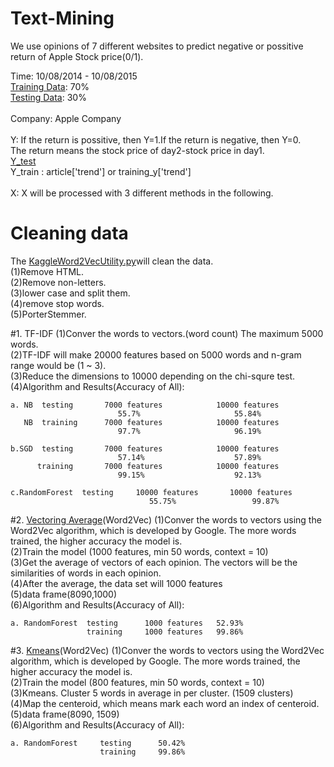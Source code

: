 # Text-Mining
  We use opinions of 7 different websites to predict negative or possitive return of Apple Stock price(0/1).
  
  Time: 10/08/2014 - 10/08/2015 <br />
  [Training Data](https://github.com/Alexzhibin/Text-Mining/blob/master/train_trend_1.csv): 70% <br />
  [Testing Data](https://github.com/Alexzhibin/Text-Mining/blob/master/test_trend_1.csv): 30%<br />
  <br />
  Company: Apple Company<br />
  <br />
  Y: 
    If the return is possitive, then Y=1.If the return is negative, then Y=0. <br />
    The return means the stock price of day2-stock price in day1.
  <br />
  [Y_test](https://github.com/Alexzhibin/Text-Mining/blob/master/y_trend_1.csv)<br />
  Y_train : article['trend'] or training_y['trend']
  <br />
  <br />
  X: X will be processed with 3 different methods in the following. 


# Cleaning data
  The [KaggleWord2VecUtility.py](https://github.com/Alexzhibin/Text-Mining/blob/master/KaggleWord2VecUtility.py)will clean the data. <br />
  (1)Remove HTML. <br />(2)Remove non-letters.<br /> (3)lower case and split them.<br /> (4)remove stop words.<br /> (5)PorterStemmer. <br />
  
  
#1. TF-IDF 
  (1)Conver the words to vectors.(word count) The maximum 5000 words.<br />
  (2)TF-IDF will make 20000 features based on 5000 words and n-gram range would be (1 ~ 3).<br />
  (3)Reduce the dimensions to 10000 depending on the chi-squre test. <br />
  (4)Algorithm and Results(Accuracy of All): <br />
  
    a. NB  testing       7000 features            10000 features
                            55.7%                     55.84%
       NB  training      7000 features            10000 features
                            97.7%                     96.19%
    
    b.SGD  testing       7000 features            10000 features
                            57.14%                    57.89%
          training       7000 features            10000 features 
                            99.15%                    92.13%
    
    c.RandomForest  testing     10000 features       10000 features
                                   55.75%                 99.87%
                                   
    
#2. [Vectoring Average](https://github.com/Alexzhibin/Text-Mining/blob/master/Get_averge_Word2vec.ipynb)(Word2Vec)
  (1)Conver the words to vectors using the Word2Vec algorithm, which is developed by Google. The more words trained, the higher accuracy the model is.<br />
  (2)Train the model (1000 features, min 50 words, context = 10)<br />
  (3)Get the average of vectors of each opinion. The vectors will be the similarities of words in each opinion.<br />
  (4)After the average, the data set will 1000 features <br />
  (5)data frame(8090,1000) <br />
  (6)Algorithm and Results(Accuracy of All): 
  ```
  a. RandomForest  testing      1000 features   52.93%
                   training     1000 features   99.86%
  ```
                    
#3. [Kmeans](https://github.com/Alexzhibin/Text-Mining/blob/master/KMeans-Word2vec.ipynb)(Word2Vec)
  (1)Conver the words to vectors using the Word2Vec algorithm, which is developed by Google. The more words trained, the higher accuracy the model is.<br />
  (2)Train the model (800 features, min 50 words, context = 10)<br />
  (3)Kmeans. Cluster 5 words in average in per cluster. (1509 clusters)<br />
  (4)Map the centeroid, which means mark each word an index of centeroid.<br />
  (5)data frame(8090, 1509)<br />
  (6)Algorithm and Results(Accuracy of All):
  ```
  a. RandomForest     testing      50.42% 
                      training     99.86%
  ```
    
    
  
